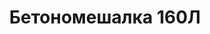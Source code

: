 ---
id: '3'
title: Бетономешалка 160Л
description: Залог 4000 рублей
price: '400'
order: 3
default_thumbnail_image: images/beton.jpg
default_original_image: images/beton_sm.jpg
category: content/category/03beton.md
featured: true
layout: product
---